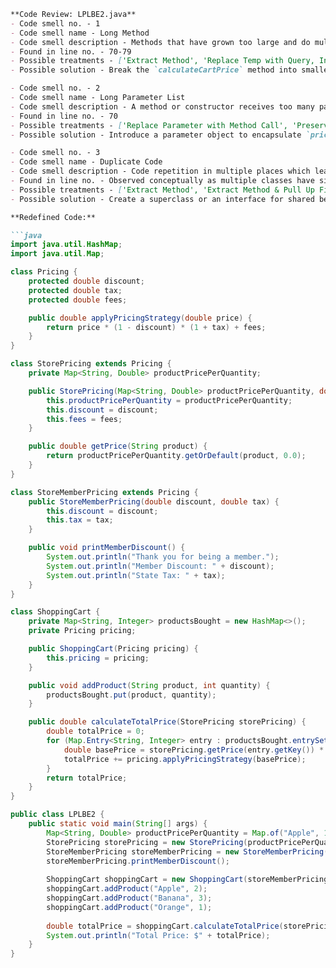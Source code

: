 ```markdown
**Code Review: LPLBE2.java**
- Code smell no. - 1
- Code smell name - Long Method
- Code smell description - Methods that have grown too large and do multiple things are harder to understand and maintain.
- Found in line no. - 70-79
- Possible treatments - ['Extract Method', 'Replace Temp with Query, Introduce Parameter Object or Preserve Whole Object', 'Decompose Conditional']
- Possible solution - Break the `calculateCartPrice` method into smaller methods to handle individual steps, such as calculating base price, applying discounts, and adding fees.

- Code smell no. - 2
- Code smell name - Long Parameter List
- Code smell description - A method or constructor receives too many parameters, which makes it difficult to understand and maintain.
- Found in line no. - 70
- Possible treatments - ['Replace Parameter with Method Call', 'Preserve Whole Object', 'Introduce Parameter Object']
- Possible solution - Introduce a parameter object to encapsulate `priceList`, `storeDiscount`, `memberDiscount`, `tax`, and `fees`.

- Code smell no. - 3
- Code smell name - Duplicate Code
- Code smell description - Code repetition in multiple places which leads to maintainability issues.
- Found in line no. - Observed conceptually as multiple classes have similar methods like printing discount/tax and fees.
- Possible treatments - ['Extract Method', 'Extract Method & Pull Up Field', 'Pull Up Constructor Body', 'Form Template Method', 'Substitute Algorithm', 'Extract Superclass', 'Extract ClassConsolidate Conditional Expression and use Extract Method', 'Consolidate Duplicate Conditional Fragments']
- Possible solution - Create a superclass or an interface for shared behaviors like discounts and taxes, and use polymorphism to avoid duplication.

**Redefined Code:**

```java
import java.util.HashMap;
import java.util.Map;

class Pricing {
    protected double discount;
    protected double tax;
    protected double fees;

    public double applyPricingStrategy(double price) {
        return price * (1 - discount) * (1 + tax) + fees;
    }
}

class StorePricing extends Pricing {
    private Map<String, Double> productPricePerQuantity;

    public StorePricing(Map<String, Double> productPricePerQuantity, double discount, double fees) {
        this.productPricePerQuantity = productPricePerQuantity;
        this.discount = discount;
        this.fees = fees;
    }

    public double getPrice(String product) {
        return productPricePerQuantity.getOrDefault(product, 0.0);
    }
}

class StoreMemberPricing extends Pricing {
    public StoreMemberPricing(double discount, double tax) {
        this.discount = discount;
        this.tax = tax;
    }

    public void printMemberDiscount() {
        System.out.println("Thank you for being a member.");
        System.out.println("Member Discount: " + discount);
        System.out.println("State Tax: " + tax);
    }
}

class ShoppingCart {
    private Map<String, Integer> productsBought = new HashMap<>();
    private Pricing pricing;

    public ShoppingCart(Pricing pricing) {
        this.pricing = pricing;
    }

    public void addProduct(String product, int quantity) {
        productsBought.put(product, quantity);
    }

    public double calculateTotalPrice(StorePricing storePricing) {
        double totalPrice = 0;
        for (Map.Entry<String, Integer> entry : productsBought.entrySet()) {
            double basePrice = storePricing.getPrice(entry.getKey()) * entry.getValue();
            totalPrice += pricing.applyPricingStrategy(basePrice);
        }
        return totalPrice;
    }
}

public class LPLBE2 {
    public static void main(String[] args) {
        Map<String, Double> productPricePerQuantity = Map.of("Apple", 1.0, "Banana", 0.5, "Orange", 1.5);
        StorePricing storePricing = new StorePricing(productPricePerQuantity, 0.1, 10);
        StoreMemberPricing storeMemberPricing = new StoreMemberPricing(0.05, 0.1);
        storeMemberPricing.printMemberDiscount();
        
        ShoppingCart shoppingCart = new ShoppingCart(storeMemberPricing);
        shoppingCart.addProduct("Apple", 2);
        shoppingCart.addProduct("Banana", 3);
        shoppingCart.addProduct("Orange", 1);
        
        double totalPrice = shoppingCart.calculateTotalPrice(storePricing);
        System.out.println("Total Price: $" + totalPrice);
    }
}
```
```